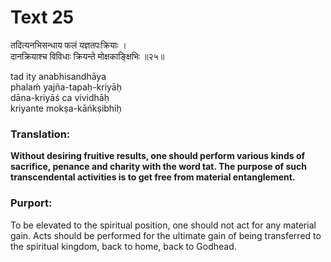 # Text 25

तदित्यनभिसन्धाय फलं यज्ञतपःक्रियाः ।  
दानक्रियाश्च विविधाः क्रियन्ते मोक्षकाङ्क्षिभिः ॥२५॥

tad ity anabhisandhāya  
phalaḿ yajña-tapaḥ-kriyāḥ  
dāna-kriyāś ca vividhāḥ  
kriyante mokṣa-kāńkṣibhiḥ



### Translation:

**Without desiring fruitive results, one should perform various kinds of sacrifice, penance and charity with the word tat. The purpose of such transcendental activities is to get free from material entanglement.**

### Purport:

To be elevated to the spiritual position, one should not act for any material gain. Acts should be performed for the ultimate gain of being transferred to the spiritual kingdom, back to home, back to Godhead.